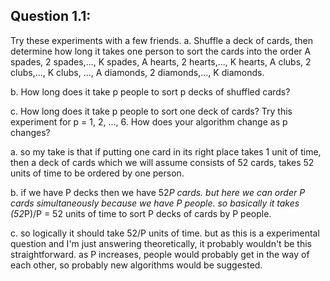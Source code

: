## Question 1.1:

Try these experiments with a few friends.
a. Shuffle a deck of cards, then determine how long it takes one person
to sort the cards into the order A spades, 2 spades,..., K spades, A hearts, 2 hearts,..., K hearts,
A clubs, 2 clubs,..., K clubs, ..., A diamonds, 2 diamonds,..., K diamonds.

b. How long does it take p people to sort p decks of shuffled cards?

c. How long does it take p people to sort one deck of cards? Try this
experiment for p = 1, 2, ..., 6. How does your algorithm change as
p changes?


a. so my take is that if putting one card in its right place takes 1 unit of time, then a deck of 
cards which we will assume consists of 52 cards, takes 52 units of time to be ordered by one person.

b. if we have P decks then we have 52*P cards. but here we can order P cards simultaneously 
because we have P people. so basically it takes (52*P)/P = 52 units of time to sort P decks of cards 
by P people.

c. so logically it should take 52/P units of time. but as this is a experimental question and I'm 
just answering theoretically, it probably wouldn't be this straightforward. as P increases, people 
would probably get in the way of each other, so probably new algorithms would be suggested.